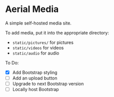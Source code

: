 # Aerial Media

A simple self-hosted media site.

To add media, put it into the appropriate directory:
* `static/pictures/` for pictures
* `static/videos` for videos
* `static/audio` for audio

To Do:
 - [X] Add Bootstrap styling
 - [ ] Add an upload button
 - [ ] Upgrade to next Bootstrap version
 - [ ] Locally host Bootstrap
